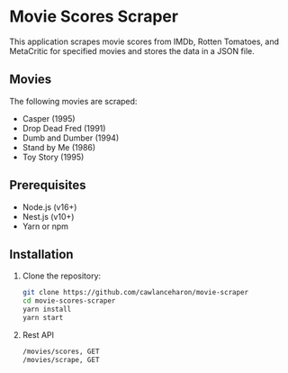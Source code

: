 # Movie Scores Scraper

This application scrapes movie scores from IMDb, Rotten Tomatoes, and MetaCritic for specified movies and stores the data in a JSON file.

## Movies

The following movies are scraped:
- Casper (1995)
- Drop Dead Fred (1991)
- Dumb and Dumber (1994)
- Stand by Me (1986)
- Toy Story (1995)

## Prerequisites

- Node.js (v16+)
- Nest.js (v10+)
- Yarn or npm

## Installation

1. Clone the repository:
   ```bash
   git clone https://github.com/cawlanceharon/movie-scraper
   cd movie-scores-scraper
   yarn install
   yarn start

2. Rest API
   ```bash
   /movies/scores, GET
   /movies/scrape, GET

